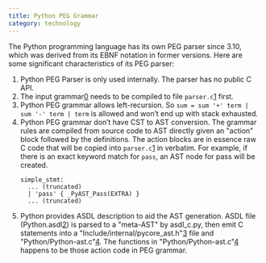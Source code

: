 ```yaml
---
title: Python PEG Grammar
category: technology
---
```


The Python programming language has its own PEG parser since 3.10, which was derived from its EBNF notation in former versions. Here are some significant characteristics of its PEG parser:

1. Python PEG Parser is only used internally. The parser has no public C API.
2. The input grammar[0] needs to be compiled to file `parser.c`[1] first.
3. Python PEG grammar allows left-recursion. So `sum = sum '+' term | sum '-' term | term` is allowed and won’t end up with stack exhausted.
4. Python PEG grammar don’t have CST to AST conversion. The grammar rules are compiled from source code to AST directly given an "action" block followed by the definitions. The action blocks are in essence raw C code that will be copied into `parser.c`[1] in verbatim.
   For example, if there is an exact keyword match for `pass`, an AST node for pass will be created.
   ```
   simple_stmt:
     ... (truncated)
     | 'pass' { _PyAST_Pass(EXTRA) }
     ... (truncated)
   ```
5. Python provides ASDL description to aid the AST generation. ASDL file (Python.asdl[2]) is parsed to a "meta-AST" by asdl_c.py, then emit C statements into a "Include/internal/pycore_ast.h"[3] file and "Python/Python-ast.c"[4]. The functions in "Python/Python-ast.c"[4] happens to be those action code in PEG grammar.

[0]: https://github.com/python/cpython/blob/master/Grammar/python.gram
[1]: https://github.com/python/cpython/blob/master/Parser/parser.c
[2]: https://github.com/python/cpython/blob/master/Parser/Python.asdl
[3]: https://github.com/python/cpython/blob/master/Include/internal/pycore_ast.h
[4]: https://github.com/python/cpython/blob/master/Python/Python-ast.c
